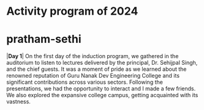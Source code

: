 # Activity program of 2024

# pratham-sethi

|**Day 1**| On the first day of the induction program, we gathered in the auditorium to listen to lectures delivered by the principal, Dr. Sehijpal Singh, and the chief guests. It was a moment of pride as we learned about the renowned reputation of Guru Nanak Dev Engineering College and its significant contributions across various sectors. Following the presentations, we had the opportunity to interact and I made a few friends. We also explored the expansive college campus, getting acquainted with its vastness.
